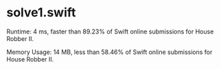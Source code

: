 # solve1.swift

Runtime: 4 ms, faster than 89.23% of Swift online submissions for House Robber II.

Memory Usage: 14 MB, less than 58.46% of Swift online submissions for House Robber II.
